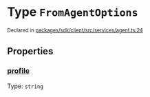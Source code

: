 # Type `FromAgentOptions`
<sub>Declared in [packages/sdk/client/src/services/agent.ts:24](https://github.com/dxos/dxos/blob/27607ac6b/packages/sdk/client/src/services/agent.ts#L24)</sub>




## Properties
### [profile](https://github.com/dxos/dxos/blob/27607ac6b/packages/sdk/client/src/services/agent.ts#L25)
Type: <code>string</code>





